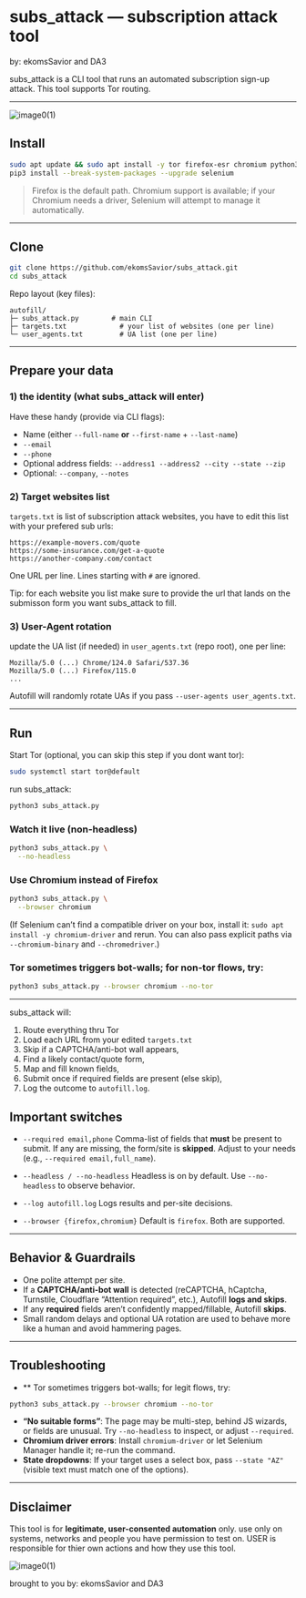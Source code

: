 # subs_attack — subscription attack tool

by: ekomsSavior and DA3 

subs_attack is a CLI tool that runs an automated subscription sign-up attack.
This tool supports Tor routing.

---                  
                                                                                                                       
![image0(1)](https://github.com/user-attachments/assets/f5287029-803d-410f-98a3-c2f6f03e8f22)
                                                                                                                       

## Install 

```bash
sudo apt update && sudo apt install -y tor firefox-esr chromium python3-pip wget tar curl
pip3 install --break-system-packages --upgrade selenium
```

> Firefox is the default path. Chromium support is available; if your Chromium needs a driver, Selenium will attempt to manage it automatically. 
---

## Clone

```bash
git clone https://github.com/ekomsSavior/subs_attack.git
cd subs_attack
```

Repo layout (key files):

```
autofill/
├─ subs_attack.py        # main CLI
├─ targets.txt             # your list of websites (one per line)
└─ user_agents.txt         # UA list (one per line)
```

---

## Prepare your data

### 1) the identity (what subs_attack will enter)

Have these handy (provide via CLI flags):

* Name (either `--full-name` **or** `--first-name` + `--last-name`)
* `--email`
* `--phone`
* Optional address fields: `--address1 --address2 --city --state --zip`
* Optional: `--company`, `--notes`

### 2) Target websites list

 `targets.txt` is list of subscription attack websites, you have to edit this list with your prefered sub urls:

```
https://example-movers.com/quote
https://some-insurance.com/get-a-quote
https://another-company.com/contact
```

One URL per line. Lines starting with `#` are ignored.

Tip: for each website you list make sure to provide the url that lands on the submisson form you want subs_attack to fill.

### 3)  User-Agent rotation

update the UA list (if needed) in `user_agents.txt` (repo root), one per line:

```
Mozilla/5.0 (...) Chrome/124.0 Safari/537.36
Mozilla/5.0 (...) Firefox/115.0
...
```

Autofill will randomly rotate UAs if you pass `--user-agents user_agents.txt`.


---

## Run

Start Tor (optional, you can skip this step if you dont want tor):

```bash
sudo systemctl start tor@default
```
run subs_attack:

```bash
python3 subs_attack.py
```

### Watch it live (non-headless)

```bash
python3 subs_attack.py \
  --no-headless
```

### Use Chromium instead of Firefox

```bash
python3 subs_attack.py \
  --browser chromium
```

(If Selenium can’t find a compatible driver on your box, install it: `sudo apt install -y chromium-driver` and rerun. You can also pass explicit paths via `--chromium-binary` and `--chromedriver`.)

### Tor sometimes triggers bot-walls; for non-tor flows, try:
```bash
python3 subs_attack.py --browser chromium --no-tor
```

---


subs_attack will:

1.  Route everything thru Tor
2. Load each URL from your edited `targets.txt` 
3. Skip if a CAPTCHA/anti-bot wall appears,
4. Find a likely contact/quote form,
5. Map and fill known fields,
6. Submit once if required fields are present (else skip),
7. Log the outcome to `autofill.log`.


## Important switches

* `--required email,phone`
  Comma-list of fields that **must** be present to submit. If any are missing, the form/site is **skipped**. Adjust to your needs (e.g., `--required email,full_name`).

* `--headless / --no-headless`
  Headless is on by default. Use `--no-headless` to observe behavior.

* `--log autofill.log`
  Logs results and per-site decisions.

* `--browser {firefox,chromium}`
  Default is `firefox`. Both are supported.

---

## Behavior & Guardrails

* One polite attempt per site.
* If a **CAPTCHA/anti-bot wall** is detected (reCAPTCHA, hCaptcha, Turnstile, Cloudflare “Attention required”, etc.), Autofill **logs and skips**.
* If any **required** fields aren’t confidently mapped/fillable, Autofill **skips**.
* Small random delays and optional UA rotation are used to behave more like a human and avoid hammering pages.

---

## Troubleshooting

* ** Tor sometimes triggers bot-walls; for legit flows, try:
```bash
python3 subs_attack.py --browser chromium --no-tor
```
* **“No suitable forms”**: The page may be multi-step, behind JS wizards, or fields are unusual. Try `--no-headless` to inspect, or adjust `--required`.
* **Chromium driver errors**: Install `chromium-driver` or let Selenium Manager handle it; re-run the command.
* **State dropdowns**: If your target uses a select box, pass `--state "AZ"` (visible text must match one of the options).

---

## Disclaimer

This tool is for **legitimate, user-consented automation** only.
use only on systems, networks and people you have permission to test on.
USER is responsible for thier own actions and how they use this tool.

![image0(1)](https://github.com/user-attachments/assets/f925450d-1c44-47aa-9571-fcb3d0eda9fc)

brought to you by: ekomsSavior and DA3

